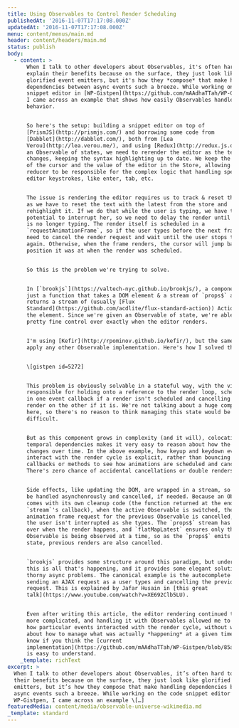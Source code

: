 ```yaml
---
title: Using Observables to Control Render Scheduling
publishedAt: '2016-11-07T17:17:08.000Z'
updatedAt: '2016-11-07T17:17:08.000Z'
menu: content/menus/main.md
header: content/headers/main.md
status: publish
body:
  - content: >
      When I talk to other developers about Observables, it's often hard to
      explain their benefits because on the surface, they just look like
      glorified event emitters, but it's how they *compose* that make handling
      dependencies between async events such a breeze. While working on the code
      snippet editor in [WP-Gistpen](https://github.com/mAAdhaTTah/WP-Gistpen),
      I came across an example that shows how easily Observables handle async
      behavior.


      So here's the setup: building a snippet editor on top of
      [PrismJS](http://prismjs.com/) and borrowing some code from
      [Dabblet](http://dabblet.com/), both from [Lea
      Verou](http://lea.verou.me/), and using [Redux](http://redux.js.org/) as
      an Observable of states, we need to rerender the editor as the text
      changes, keeping the syntax highlighting up to date. We keep the position
      of the cursor and the value of the editor in the Store, allowing the
      reducer to be responsible for the complex logic that handling special text
      editor keystrokes, like enter, tab, etc.


      The issue is rendering the editor requires us to track & reset the cursor,
      as we have to reset the text with the latest from the store and
      rehighlight it. If we do that while the user is typing, we have the
      potential to interrupt her, so we need to delay the render until the user
      is no longer typing. The render itself is scheduled in a
      `requestAnimationFrame`, so if the user types before the next frame, we
      need to cancel the render request and wait until the user stops typing
      again. Otherwise, when the frame renders, the cursor will jump back to the
      position it was at when the render was scheduled.


      So this is the problem we're trying to solve.


      In [`brookjs`](https://valtech-nyc.github.io/brookjs/), a component is
      just a function that takes a DOM element & a stream of `props$` and
      returns a stream of (usually [Flux
      Standard](https://github.com/acdlite/flux-standard-action)) Actions from
      the element. Since we're given an Observable of state, we're able to get
      pretty fine control over exactly when the editor renders.


      I'm using [Kefir](http://rpominov.github.io/kefir/), but the same concepts
      apply any other Observable implementation. Here's how I solved this:


      \[gistpen id=5272]


      This problem is obviously solvable in a stateful way, with the view being
      responsible for holding onto a reference to the render loop, scheduling it
      in one event callback if a render isn't scheduled and cancelling the
      render on the other if it is. We're not talking about a huge component
      here, so there's no reason to think managing this state would be
      difficult.


      But as this component grows in complexity (and it will), colocating the
      temporal dependencies makes it very easy to reason about how the component
      changes over time. In the above example, how keyup and keydown events
      interact with the render cycle is explicit, rather than bouncing between
      callbacks or methods to see how animations are scheduled and cancelled.
      There's zero chance of accidental cancellations or double renders.


      Side effects, like updating the DOM, are wrapped in a stream, so they can
      be handled asynchonrously and cancelled, if needed. Because an Observable
      comes with its own cleanup code (the function returned at the end of
      `stream`'s callback), when the active Observable is switched, the
      animation frame request for the previous Observable is cancelled, ensuring
      the user isn't interrupted as she types. The `props$` stream has control
      over when the render happens, and `flatMapLatest` ensures only the newest
      Observable is being observed at a time, so as the `props$` emits new
      state, previous renders are also cancelled.


      `brookjs` provides some structure around this paradigm, but underneath,
      this is all that's happening, and it provides some elegant solutions to
      thorny async problems. The canonical example is the autocomplete box,
      sending an AJAX request as a user types and cancelling the previous
      request. This is explained by Jafar Husain in [this great
      talk](https://www.youtube.com/watch?v=XE692Clb5LU).


      Even after writing this article, the editor rendering continued to get
      more complicated, and handling it with Observables allowed me to focus on
      how particular events interacted with the render cycle, without worrying
      about how to manage what was actually *happening* at a given time. Let me
      know if you think the [current
      implementation](https://github.com/mAAdhaTTah/WP-Gistpen/blob/85a392c0e20da87610c0677e25c24ef00cba82b6/client/editor/instance/onMount.js#L196-L273)
      is easy to understand.
    _template: richText
excerpt: >
  When I talk to other developers about Observables, it’s often hard to explain
  their benefits because on the surface, they just look like glorified event
  emitters, but it’s how they compose that make handling dependencies between
  async events such a breeze. While working on the code snippet editor in
  WP-Gistpen, I came across an example \[…]
featuredMedia: content/media/observable-universe-wikimedia.md
_template: standard
---
```


